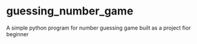 # guessing_number_game
A simple python program for number guessing game built as a project fior beginner
